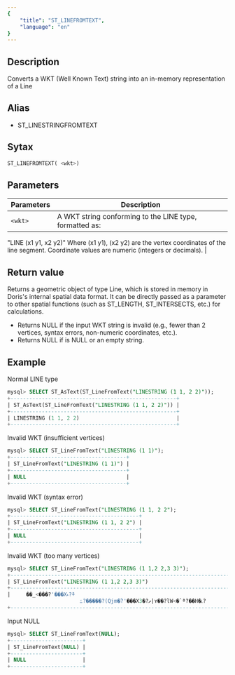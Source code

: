 ```yaml
---
{
    "title": "ST_LINEFROMTEXT",
    "language": "en"
}
---
```


## Description

Converts a WKT (Well Known Text) string into an in-memory representation of a Line

## Alias

- ST_LINESTRINGFROMTEXT

## Sytax

```sql
ST_LINEFROMTEXT( <wkt>)
```

## Parameters

| Parameters  | Description         |
|-----|------------|
| `<wkt>` | A WKT string conforming to the LINE type, formatted as:
"LINE (x1 y1, x2 y2)"
Where (x1 y1), (x2 y2) are the vertex coordinates of the line segment. Coordinate values are numeric (integers or decimals). |

## Return value

Returns a geometric object of type Line, which is stored in memory in Doris's internal spatial data format. It can be directly passed as a parameter to other spatial functions (such as ST_LENGTH, ST_INTERSECTS, etc.) for calculations.

- Returns NULL if the input WKT string is invalid (e.g., fewer than 2 vertices, syntax errors, non-numeric coordinates, etc.).
- Returns NULL if <wkt> is NULL or an empty string.

## Example


Normal LINE type

```sql
mysql> SELECT ST_AsText(ST_LineFromText("LINESTRING (1 1, 2 2)"));
+-----------------------------------------------------+
| ST_AsText(ST_LineFromText("LINESTRING (1 1, 2 2)")) |
+-----------------------------------------------------+
| LINESTRING (1 1, 2 2)                               |
+-----------------------------------------------------+
```

Invalid WKT (insufficient vertices)

```sql
mysql> SELECT ST_LineFromText("LINESTRING (1 1)");
+-------------------------------------+
| ST_LineFromText("LINESTRING (1 1)") |
+-------------------------------------+
| NULL                                |
+-------------------------------------+
```

Invalid WKT (syntax error)

```sql
mysql> SELECT ST_LineFromText("LINESTRING (1 1, 2 2");
+-----------------------------------------+
| ST_LineFromText("LINESTRING (1 1, 2 2") |
+-----------------------------------------+
| NULL                                    |
+-----------------------------------------+
```

Invalid WKT (too many vertices)

```sql
mysql> SELECT ST_LineFromText("LINESTRING (1 1,2 2,3 3)");
+---------------------------------------------------------------------------------+
| ST_LineFromText("LINESTRING (1 1,2 2,3 3)")                                     |
+---------------------------------------------------------------------------------+
|     ��_<���?'���Xޑ?݉+
                       ߑ?�����?(Qjm�ۡ?'���Xޡ?�3|ʏ��?lW<�`ª?��H�˪?       |
+---------------------------------------------------------------------------------+
```

Input NULL

```sql
mysql> SELECT ST_LineFromText(NULL);
+-----------------------+
| ST_LineFromText(NULL) |
+-----------------------+
| NULL                  |
+-----------------------+
```
